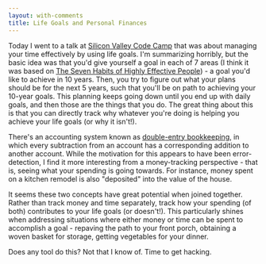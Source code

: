 ```yaml
---
layout: with-comments
title: Life Goals and Personal Finances
---
```


Today I went to a talk at [Silicon Valley Code Camp] that was about managing
your time effectively by using life goals.  I'm summarizing horribly, but the
basic idea was that you'd give yourself a goal in each of 7 areas (I think it
was based on [The Seven Habits of Highly Effective People][7]) - a goal you'd
like to achieve in 10 years.  Then, you try to figure out what your plans
should be for the next 5 years, such that you'll be on path to achieving your
10-year goals.  This planning keeps going down until you end up with daily
goals, and then those are the things that you do.  The great thing about this
is that you can directly track why whatever you're doing is helping you achieve
your life goals (or why it isn't!).

There's an accounting system known as [double-entry bookkeeping], in which
every subtraction from an account has a corresponding addition to another
account.  While the motivation for this appears to have been error-detection, I
find it more interesting from a money-tracking perspective - that is, seeing
what your spending is going towards.  For instance, money spent on a kitchen
remodel is also "deposited" into the value of the house.

It seems these two concepts have great potential when joined together.  Rather
than track money and time separately, track how your spending (of both)
contributes to your life goals (or doesn't!).  This particularly shines when
addressing situations where either money or time can be spent to accomplish a
goal - repaving the path to your front porch, obtaining a woven basket for
storage, getting vegetables for your dinner.

Does any tool do this?  Not that I know of.  Time to get hacking.

[Silicon Valley Code Camp]: http://www.siliconvalley-codecamp.com
[7]: http://en.wikipedia.org/wiki/Seven_Habits_of_Highly_Effective_People
[double-entry bookkeeping]: http://en.wikipedia.org/wiki/Double-entry_accounting

